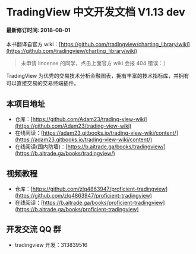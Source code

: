 # TradingView 中文开发文档 V1.13 dev 
#### 最新修订时间: 2018-08-01

本书翻译自官方 wiki：[https://github.com/tradingview/charting_library/wiki](https://github.com/tradingview/charting_library/wiki)

> 未申请 lincense 的同学，点击上面官方 wiki 会报 404 错误：）

TradingView 为优秀的交易技术分析金融图表，拥有丰富的技术指标库，并拥有可以直接交易的交易终端插件。 

## 本项目地址

* 仓库：[https://github.com/Adam23/trading-view-wiki](https://github.com/Adam23/trading-view-wiki)
* 在线阅读：[https://adam23.gitbooks.io/trading-view-wiki/content/](https://adam23.gitbooks.io/trading-view-wiki/content/)
* 在线阅读(国内防墙)：[https://b.aitrade.ga/books/tradingview/](https://b.aitrade.ga/books/tradingview/)

## 视频教程
* 仓库：[https://github.com/zlq4863947/proficient-tradingview](https://github.com/zlq4863947/proficient-tradingview)
* 在线阅读：[https://b.aitrade.ga/books/proficient-tradingview](https://b.aitrade.ga/books/proficient-tradingview)

## 开发交流 QQ 群

* tradingview 开发：313839516

<!--stackedit_data:
eyJoaXN0b3J5IjpbLTIwODI2MjcwMTZdfQ==
-->
<!--stackedit_data:
eyJoaXN0b3J5IjpbMTgzNDMxNjUwOSwxMjQ3MzE5Mjc1LDE4Mz
gwMjcxMTRdfQ==
-->